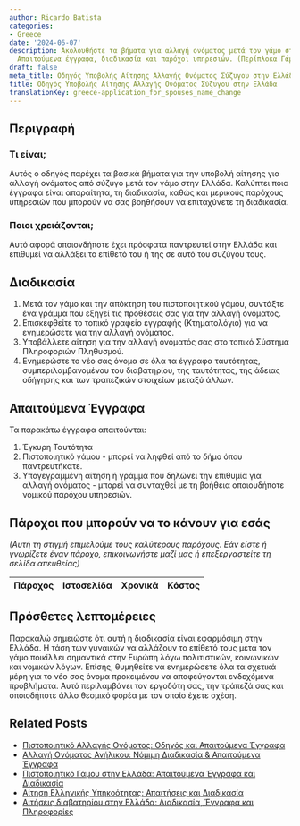 ```yaml
---
author: Ricardo Batista
categories:
- Greece
date: '2024-06-07'
description: Ακολουθήστε τα βήματα για αλλαγή ονόματος μετά τον γάμο στην Ελλάδα.
  Απαιτούμενα έγγραφα, διαδικασία και παρόχοι υπηρεσιών. (Περίπλοκα Γάμου)
draft: false
meta_title: Οδηγός Υποβολής Αίτησης Αλλαγής Ονόματος Σύζυγου στην Ελλάδα
title: Οδηγός Υποβολής Αίτησης Αλλαγής Ονόματος Σύζυγου στην Ελλάδα
translationKey: greece-application_for_spouses_name_change
---
```



## Περιγραφή
### Τι είναι;
Αυτός ο οδηγός παρέχει τα βασικά βήματα για την υποβολή αίτησης για αλλαγή ονόματος από σύζυγο μετά τον γάμο στην Ελλάδα. Καλύπτει ποια έγγραφα είναι απαραίτητα, τη διαδικασία, καθώς και μερικούς παρόχους υπηρεσιών που μπορούν να σας βοηθήσουν να επιταχύνετε τη διαδικασία.

### Ποιοι χρειάζονται;
Αυτό αφορά οποιονδήποτε έχει πρόσφατα παντρευτεί στην Ελλάδα και επιθυμεί να αλλάξει το επίθετό του ή της σε αυτό του συζύγου τους.

## Διαδικασία
1. Μετά τον γάμο και την απόκτηση του πιστοποιητικού γάμου, συντάξτε ένα γράμμα που εξηγεί τις προθέσεις σας για την αλλαγή ονόματος.
2. Επισκεφθείτε το τοπικό γραφείο εγγραφής (Κτηματολόγιο) για να ενημερώσετε για την αλλαγή ονόματος.
3. Υποβάλλετε αίτηση για την αλλαγή ονόματός σας στο τοπικό Σύστημα Πληροφοριών Πληθυσμού.
4. Ενημερώστε το νέο σας όνομα σε όλα τα έγγραφα ταυτότητας, συμπεριλαμβανομένου του διαβατηρίου, της ταυτότητας, της άδειας οδήγησης και των τραπεζικών στοιχείων μεταξύ άλλων.

## Απαιτούμενα Έγγραφα
Τα παρακάτω έγγραφα απαιτούνται:
1. Έγκυρη Ταυτότητα
2. Πιστοποιητικό γάμου - μπορεί να ληφθεί από το δήμο όπου παντρευτήκατε.
3. Υπογεγραμμένη αίτηση ή γράμμα που δηλώνει την επιθυμία για αλλαγή ονόματος - μπορεί να συνταχθεί με τη βοήθεια οποιουδήποτε νομικού παρόχου υπηρεσιών.

## Πάροχοι που μπορούν να το κάνουν για εσάς

_(Αυτή τη στιγμή επιμελούμε τους καλύτερους παρόχους. Εάν είστε ή γνωρίζετε έναν πάροχο, επικοινωνήστε μαζί μας ή επεξεργαστείτε τη σελίδα απευθείας)_

| Πάροχος | Ιστοσελίδα | Χρονικά | Κόστος |
| --------------- | --------------- | :-------------: | :-------------: |

## Πρόσθετες λεπτομέρειες
Παρακαλώ σημειώστε ότι αυτή η διαδικασία είναι εφαρμόσιμη στην Ελλάδα. Η τάση των γυναικών να αλλάζουν το επίθετό τους μετά τον γάμο ποικίλλει σημαντικά στην Ευρώπη λόγω πολιτιστικών, κοινωνικών και νομικών λόγων. Επίσης, θυμηθείτε να ενημερώσετε όλα τα σχετικά μέρη για το νέο σας όνομα προκειμένου να αποφεύγονται ενδεχόμενα προβλήματα. Αυτό περιλαμβάνει τον εργοδότη σας, την τράπεζά σας και οποιοδήποτε άλλο θεσμικό φορέα με τον οποίο έχετε σχέση.


## Related Posts

- [Πιστοποιητικό Αλλαγής Ονόματος: Οδηγός και Απαιτούμενα Έγγραφα](https://tramitit.com/el/guides/greece/aitese_gia_pistopoietiko_allages_eponumou/)
- [Αλλαγή Ονόματος Ανήλικου: Νόμιμη Διαδικασία & Απαιτούμενα Έγγραφα](https://tramitit.com/el/guides/greece/aitese_gia_allage_eponumou_anelikou/)
- [Πιστοποιητικό Γάμου στην Ελλάδα: Απαιτούμενα Έγγραφα και Διαδικασία](https://tramitit.com/el/guides/greece/aitese_gia_pistopoietiko_gamou/)
- [Αίτηση Ελληνικής Υπηκοότητας: Απαιτήσεις και Διαδικασία](https://tramitit.com/el/guides/greece/aitese_gia_apoktese_ellenikes_ithageneias/)
- [Αιτήσεις διαβατηρίου στην Ελλάδα: Διαδικασία, Έγγραφα και Πληροφορίες](https://tramitit.com/el/guides/greece/aitese_gia_ekdose_diabateriou/)